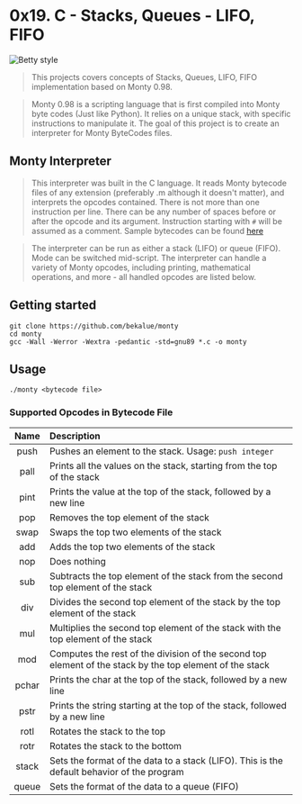 # 0x19. C - Stacks, Queues - LIFO, FIFO

![Betty style](https://img.shields.io/badge/betty-style%20guide-purple?style=round-square)
> This projects covers concepts of Stacks, Queues, LIFO, FIFO implementation based on Monty 0.98.

> Monty 0.98 is a scripting language that is first compiled into Monty byte codes (Just like Python). It relies on a unique stack, with specific instructions to manipulate it. The goal of this project is to create an interpreter for Monty ByteCodes files.

## Monty Interpreter
> This interpreter was built in the C language. It reads Monty bytecode files of any extension (preferably .m although it doesn't matter), and interprets the opcodes contained. There is not more than one instruction per line. There can be any number of spaces before or after the opcode and its argument. Instruction starting with `#` will be assumed as a comment. Sample bytecodes can be found [here](https://github.com/bekalue/monty/tree/main/bytecodes)

> The interpreter can be run as either a stack (LIFO) or queue (FIFO). Mode can be switched mid-script. The interpreter can handle a variety of Monty opcodes, including printing, mathematical operations, and more - all handled opcodes are listed below.

## Getting started
```
git clone https://github.com/bekalue/monty
cd monty
gcc -Wall -Werror -Wextra -pedantic -std=gnu89 *.c -o monty
```

## Usage

`./monty <bytecode file>`

### Supported Opcodes in Bytecode File

| Name | Description |
|:--:|:--|
| push | Pushes an element to the stack. Usage: `push integer` |
| pall | Prints all the values on the stack, starting from the top of the stack |
| pint | Prints the value at the top of the stack, followed by a new line |
| pop | Removes the top element of the stack |
| swap | Swaps the top two elements of the stack |
| add | Adds the top two elements of the stack |
| nop | Does nothing |
| sub | Subtracts the top element of the stack from the second top element of the stack |
| div | Divides the second top element of the stack by the top element of the stack |
| mul | Multiplies the second top element of the stack with the top element of the stack |
| mod | Computes the rest of the division of the second top element of the stack by the top element of the stack |
| pchar | Prints the char at the top of the stack, followed by a new line |
| pstr | Prints the string starting at the top of the stack, followed by a new line |
| rotl | Rotates the stack to the top |
| rotr | Rotates the stack to the bottom |
| stack | Sets the format of the data to a stack (LIFO). This is the default behavior of the program |
| queue| Sets the format of the data to a queue (FIFO) |
